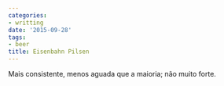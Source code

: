 ```yaml
---
categories:
- writting
date: '2015-09-28'
tags:
- beer
title: Eisenbahn Pilsen
---
```


Mais consistente, menos aguada que a maioria; não muito forte.

